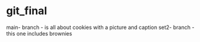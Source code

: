 # git_final

main- branch - is all about cookies with a picture and caption
set2- branch - this one includes brownies
